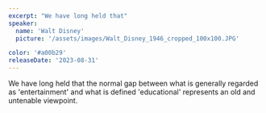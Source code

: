 ```yaml
---
excerpt: "We have long held that"
speaker:
  name: 'Walt Disney'
  picture: '/assets/images/Walt_Disney_1946_cropped_100x100.JPG'

color: '#a00b29'
releaseDate: '2023-08-31'
---
```

We have long held that the normal gap between what is generally regarded as 'entertainment' and what is defined 'educational' represents an old and untenable viewpoint.
